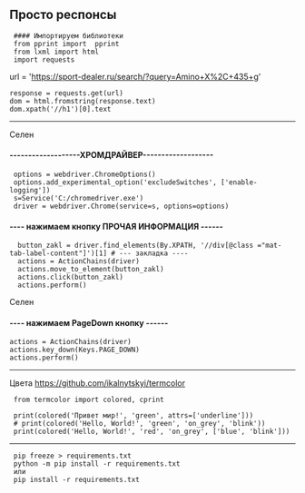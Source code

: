Просто респонсы 
--------------------------------------------
     #### Импортируем библиотеки
     from pprint import  pprint
     from lxml import html
     import requests

url = 'https://sport-dealer.ru/search/?query=Amino+X%2C+435+g'

    response = requests.get(url)
    dom = html.fromstring(response.text)
    dom.xpath('//h1')[0].text
------------------------------------------------
 
Селен
#### -------------------ХРОМДРАЙВЕР-------------------
          
     options = webdriver.ChromeOptions()
     options.add_experimental_option('excludeSwitches', ['enable-logging'])
     s=Service('C:/chromedriver.exe')
     driver = webdriver.Chrome(service=s, options=options)


 #### ---- нажимаем кнопку ПРОЧАЯ ИНФОРМАЦИЯ ------
 
      button_zakl = driver.find_elements(By.XPATH, '//div[@class ="mat-tab-label-content"]')[1] # --- закладка ----
      actions = ActionChains(driver)
      actions.move_to_element(button_zakl)
      actions.click(button_zakl)
      actions.perform()
    
    
Селен
 #### ---- нажимаем PageDown кнопку  ------
    actions = ActionChains(driver)
    actions.key_down(Keys.PAGE_DOWN)
    actions.perform()

-----------------------------------------
Цвета
https://github.com/ikalnytskyi/termcolor

     from termcolor import colored, cprint

     print(colored('Привет мир!', 'green', attrs=['underline']))
     # print(colored('Hello, World!', 'green', 'on_grey', 'blink'))
     print(colored('Hello, World!', 'red', 'on_grey', ['blue', 'blink']))
-------------------------------------------------------------------
     pip freeze > requirements.txt
     python -m pip install -r requirements.txt  
     или 
     pip install -r requirements.txt 
